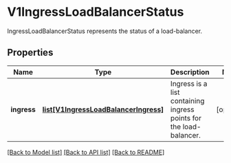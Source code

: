 # V1IngressLoadBalancerStatus

IngressLoadBalancerStatus represents the status of a load-balancer.

## Properties
Name | Type | Description | Notes
------------ | ------------- | ------------- | -------------
**ingress** | [**list[V1IngressLoadBalancerIngress]**](V1IngressLoadBalancerIngress.md) | Ingress is a list containing ingress points for the load-balancer. | [optional] 

[[Back to Model list]](../README.md#documentation-for-models) [[Back to API list]](../README.md#documentation-for-api-endpoints) [[Back to README]](../README.md)


